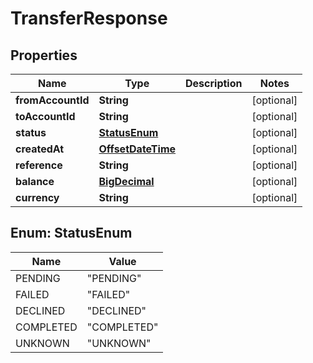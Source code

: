 
# TransferResponse

## Properties
Name | Type | Description | Notes
------------ | ------------- | ------------- | -------------
**fromAccountId** | **String** |  |  [optional]
**toAccountId** | **String** |  |  [optional]
**status** | [**StatusEnum**](#StatusEnum) |  |  [optional]
**createdAt** | [**OffsetDateTime**](OffsetDateTime.md) |  |  [optional]
**reference** | **String** |  |  [optional]
**balance** | [**BigDecimal**](BigDecimal.md) |  |  [optional]
**currency** | **String** |  |  [optional]


<a name="StatusEnum"></a>
## Enum: StatusEnum
Name | Value
---- | -----
PENDING | &quot;PENDING&quot;
FAILED | &quot;FAILED&quot;
DECLINED | &quot;DECLINED&quot;
COMPLETED | &quot;COMPLETED&quot;
UNKNOWN | &quot;UNKNOWN&quot;




